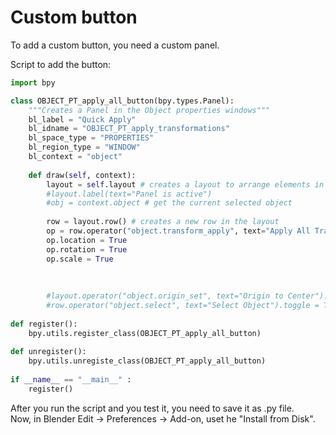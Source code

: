 # Custom button

To add a custom button, you need a custom panel.  

Script to add the button:
```python
import bpy

class OBJECT_PT_apply_all_button(bpy.types.Panel):
    """Creates a Panel in the Object properties windows"""
    bl_label = "Quick Apply"
    bl_idname = "OBJECT_PT_apply_transformations"
    bl_space_type = "PROPERTIES"
    bl_region_type = "WINDOW"
    bl_context = "object"
    
    def draw(self, context):
        layout = self.layout # creates a layout to arrange elements in the panel
        #layout.label(text="Panel is active")
        #obj = context.object # get the current selected object        
        
        row = layout.row() # creates a new row in the layout   
        op = row.operator("object.transform_apply", text="Apply All Transforms")
        op.location = True
        op.rotation = True
        op.scale = True    
        
            
        
        #layout.operator("object.origin_set", text="Origin to Center").type = 'ORIGIN_CENTER_OF_MASS'
        #row.operator("object.select", text="Select Object").toggle = True
        
def register():
    bpy.utils.register_class(OBJECT_PT_apply_all_button)
    
def unregister():
    bpy.utils.unregiste_class(OBJECT_PT_apply_all_button)
        
if __name__ == "__main__" :
    register()    
```

After you run the script and you test it, you need to save it as .py file.  
Now, in Blender Edit -> Preferences -> Add-on, uset he "Install from Disk".  
  